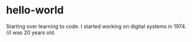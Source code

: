 hello-world
===========

Starting over learning to code.
I started working on digital systems in 1974. //I was 20 years old.
